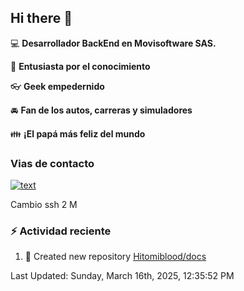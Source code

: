 ## Hi there 👋

:computer: **Desarrollador BackEnd en Movisoftware SAS.**

:pencil: **Entusiasta por el conocimiento**

:eyeglasses: **Geek empedernido**

:oncoming_automobile: **Fan de los autos, carreras y simuladores**

:family: **¡El papá más feliz del mundo**

### Vias de contacto

[![text](https://img.shields.io/badge/LinkedIn-0077B5?style=for-the-badge&logo=linkedin&logoColor=white)](https://www.linkedin.com/in/miguel-santiago-g%C3%B3mez-su%C3%A1rez-83275420b/)

Cambio ssh 2 M

### :zap: Actividad reciente
<!--RECENT_ACTIVITY:start-->
1. 📔 Created new repository [Hitomiblood/docs](https://github.com/Hitomiblood/docs)<br>
<!--RECENT_ACTIVITY:end-->
<!--RECENT_ACTIVITY:last_update-->
Last Updated: Sunday, March 16th, 2025, 12:35:52 PM
<!--RECENT_ACTIVITY:last_update_end-->
